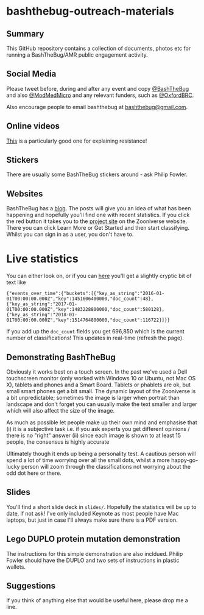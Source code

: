 # bashthebug-outreach-materials

## Summary

This GitHub repository contains a collection of documents, photos etc for running a BashTheBug/AMR public engagement activity.

## Social Media

Please tweet before, during and after any event and copy [@BashTheBug](https://twitter.com/bashthebug) and also [@ModMedMicro](https://twitter.com/modmedmicro) and any relevant funders, such as [@OxfordBRC](https://twitter.com/oxfordbrc).

Also encourage people to email bashthebug at bashthebug@gmail.com.

## Online videos

[This](https://www.youtube.com/watch?v=plVk4NVIUh8) is a particularly good one for explaining resistance! 

## Stickers

There are usually some BashTheBug stickers around - ask Philip Fowler.

## Websites

BashTheBug has a [blog](http://bashthebug.net). The posts will give you an idea of what has been happening and hopefully you'll find one with recent statistics. If you click the red button it takes you to the [project site](https://www.zooniverse.org/projects/mrniaboc/bash-the-bug) on the Zooniverse website. There you can click Learn More or Get Started and then start classifying. Whilst you can sign in as a user, you don't have to. 

# Live statistics 

You can either look on, or if you can [here](https://stats.zooniverse.org/counts/classification/year?project_id=3063) you'll get a slightly cryptic bit of text like 

    {"events_over_time":{"buckets":[{"key_as_string":"2016-01-01T00:00:00.000Z","key":1451606400000,"doc_count":48},{"key_as_string":"2017-01-01T00:00:00.000Z","key":1483228800000,"doc_count":580128},{"key_as_string":"2018-01-01T00:00:00.000Z","key":1514764800000,"doc_count":116722}]}}

If you add up the `doc_count` fields you get 696,850 which is the current number of classifications! This updates in real-time (refresh the page).

## Demonstrating BashTheBug

Obviously it works best on a touch screen. In the past we've used a Dell touchscreen monitor (only worked with Windows 10 or Ubuntu, not Mac OS X), tablets and phones and a Smart Board. Tablets or phablets are ok, but small smart phones get a bit small. The dynamic layout of the Zooniverse is a bit unpredictable; sometimes the image is larger when portrait than landscape and don't forget you can usually make the text smaller and larger which will also affect the size of the image.

As much as possible let people make up their own mind and emphasise that 
(i) it is a subjective task i.e. if you ask experts you get different opinions / there is no "right" answer
(ii) since each image is shown to at least 15 people, the consensus is highly accurate

Ultimately though it ends up being a personality test. A cautious person will spend a lot of time worrying over all the small dots, whilst a more happy-go-lucky person will zoom through the classifications not worrying about the odd dot here or there.

## Slides

You'll find a short slide deck in `slides/`. Hopefully the statistics will be up to date, if not ask! I've only included Keynote as most people have Mac laptops, but just in case I'll always make sure there is a PDF version.

## Lego DUPLO protein mutation demonstration

The instructions for this simple demonstration are also incldued. Philip Fowler should have the DUPLO and two sets of instructions in plastic wallets.

## Suggestions

If you think of anything else that would be useful here, please drop me a line.
